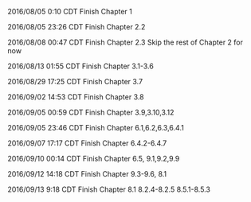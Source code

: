 
2016/08/05 0:10 CDT
Finish Chapter 1

2016/08/05 23:26 CDT
Finish Chapter 2.2

2016/08/08 00:47 CDT
Finish Chapter 2.3
Skip the rest of Chapter 2 for now

2016/08/13 01:55 CDT
Finish Chapter 3.1-3.6

2016/08/29 17:25 CDT
Finish Chapter 3.7

2016/09/02 14:53 CDT
Finish Chapter 3.8

2016/09/05 00:59 CDT
Finish Chapter 3.9,3.10,3.12

2016/09/05 23:46 CDT
Finish Chapter 6.1,6.2,6.3,6.4.1

2016/09/07 17:17 CDT
Finish Chapter 6.4.2-6.4.7

2016/09/10 00:14 CDT
Finish Chapter 6.5, 9.1,9.2,9.9

2016/09/12 14:18 CDT
Finish Chapter 9.3-9.6, 8.1

2016/09/13 9:18 CDT
Finish Chapter 8.1 8.2.4-8.2.5 8.5.1-8.5.3


